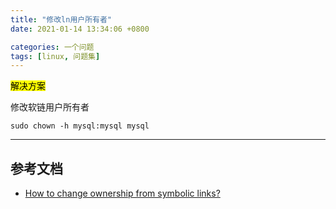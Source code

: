 ```yaml
---
title: "修改ln用户所有者"
date: 2021-01-14 13:34:06 +0800

categories: 一个问题
tags: [linux, 问题集]
---
```


<mark>解决方案</mark>

修改软链用户所有者

```
sudo chown -h mysql:mysql mysql
```

---
## 参考文档
- [How to change ownership from symbolic links?](https://unix.stackexchange.com/questions/218557/how-to-change-ownership-from-symbolic-links)
